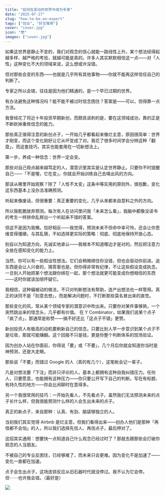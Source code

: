 ```yaml
---
title: "如何在变动的世界中成为专家"
date: "2025-07-27"
slug: "how-to-be-an-expert"
tags: ["创业", "好文推荐"]
cover: "cover.jpg"
icon: "😎"
images: ["cover.jpg"]
---
```

如果这世界是静止不变的，我们对观念的信心就能一路线性上升。某个想法经得起越多样、越严格的考验，就越可能是真的。许多人其实默默相信这一点——对「人性」这种变化不大的领域来说，这么想或许没错。



但对那些会变的东西——也就是几乎所有其他事物——你就不能再这样信任自己的判断了。



专家之所以会错，往往是因为他们精通的，是一个早已过期的世界。



有办法避免这种情况吗？能不能不被过时信念困住？答案是——可以，但得靠一点方法。



我曾经花了将近十年投资早期新创，而颇具讽刺的是，要在这领域成功，靠的正是不断砍掉重练信念的能力。



那些真正值得注意的新创点子，一开始几乎都看起来像烂主意，原因很简单：世界才刚变，而这个变化刚好让它从坏变成了对。我花了很多时间学会分辨这种「翻盘」，而这套技巧，其实也能套用在一切新想法上。



第一步，养成一种信念：世界一定会变。



那些对自己观点越来越笃定的人，潜意识里其实是认定世界静止。只要你不时提醒自己——「不是喔，它在变」，你就会开始训练自己去嗅出风的方向。



那该从哪里开始观察？除了「人性不太变」这条中等实用的原则外，很抱歉，变化这东西基本上没办法准确预测。



听起来像废话，但很重要：真正重要的变化，几乎从来都来自意料之外的方向。



所以我乾脆放弃预测。每次有人在访问里问我「未来怎么看」，我脑中都像没读书的考生一样拼命乱掰出一个听起来不错的答案。



但这不是因为我懒。恰好相反——我觉得，预测未来不但命中率可怜，还会让你思维变得僵硬。与其乱猜，不如选择更实际的策略：彻底、彻底地保持开放心态。



别自以为知道方向，先诚实地承认——我根本不知道哪边才是对的。然后把注意力全放在感知变化的能力上。



当然，你可以有一些假设性想法。它们会稍微绑住你没错，但也会驱动你前进。追东西是会让人兴奋的，猜答案也是。但你得非常有纪律，不让这些假设变成执念。
一旦别人开始把某个想法跟你绑在一起，那个想法就更可能变成你想相信的东西——这时你就该加倍怀疑它。



我相信，这种偏被动的做法，不只对判断想法有帮助，连产出想法也一样管用。真正的诀窍不是「刻意去想」，而是解决问题时，不打断那些莫名冒出来的直觉。



那些变化的风，常从某个领域专家的潜意识中吹出来。只要你对某件事够熟，一个突然跳出来的怪念头，几乎都有价值。
在 Y Combinator，如果我们说某个点子「疯了点」，那通常是称赞——搞不好还比「这点子不错」更赞。



新创投资人有极高的动机要刷新自己的信念。只要比别人早一步意识到某个点子不是垃圾，那就可能赚翻。这个回报不只是钱，更是你整个判断体系的现场验证。



因为创办人站在你面前，你得说「要」或「不要」，几个月后你就会知道你当时是神预测，还是大走眼。



那些说「不要」而错过 Google 的人（真的有几个），这笔帐会记一辈子。



凡是对想法要「下注」而非只评论的人，基本上都拥有这种自我纠错压力。任何人，只要愿意，也能拥有这种压力——你只要公开写下自己的判断。写在有标题、有持久性的地方——你会比闲聊时在意得多。



另一个我很常用的技巧：一开始先看人，不先看点子。虽然我们无法预测未来的点子长什么样，但我很能预测什么样的人会生出未来的点子。



真正的新点子，来自那种：认真、有劲、脑袋够独立的人。



当初我们其实觉得 Airbnb 是烂主意，但我们看得出来——创办人他们是那种「再怪都不会怕」的人，所以我们选择先信人、再信点子，最后押对了。



这招其实通用：想要快一点知道自己什么观念已经过时了？那就去跟那些会打破你观念的人当朋友。



不被自己的专业反困住，已经够难了，而未来只会更难。因为变化不是加速了——变化一直都在加速。



点子会生出点子，这场连锁反应从旧石器时代就没停过。我不认为它会停。
但⋯⋯也许我会错。（最好是）




![](https://prod-files-secure.s3.us-west-2.amazonaws.com/112d0858-5090-4d34-a606-b75eb8d65fd2/46476355-9cf3-4e99-9b7a-3531bc426380/1000202064.png?X-Amz-Algorithm=AWS4-HMAC-SHA256&X-Amz-Content-Sha256=UNSIGNED-PAYLOAD&X-Amz-Credential=ASIAZI2LB4663LPC5BJ3%2F20250802%2Fus-west-2%2Fs3%2Faws4_request&X-Amz-Date=20250802T131614Z&X-Amz-Expires=3600&X-Amz-Security-Token=IQoJb3JpZ2luX2VjENn%2F%2F%2F%2F%2F%2F%2F%2F%2F%2FwEaCXVzLXdlc3QtMiJHMEUCIQCftDoymNfMpGmEblDT8GPs862htv%2BVgVp%2Fa0dnhBH%2FugIgaRVDYmt7aWQRBzeeByZoyjqgLJG%2Fn6QZ0vb06HqtNSMq%2FwMIEhAAGgw2Mzc0MjMxODM4MDUiDDdbkCyBS8j%2FdZzj3CrcAyrA6OMaX9Fan3HM8OwDiMdK6f1lpYlf1FjiKdfG99huKEg7Z47kY5wA%2FNFKrcuwPhFHzKuhEtbs19%2BFPOYBIT%2FO2cYWqrpARtGW1wVF8bSBQZUDOc1U7uZ5wKVTZthDClC%2BNAkCp1db4FMtPGCgFBHpPj4gllU32MEPrgxqJ3IJgcFZhdOHZkb2tFqnTYPyH3uxw33mYEVZTS%2FlbeVOnDwEJtYBwhz3YFMKJvV7JunwI79IM9s3f2ZFHYc%2BDpPpUvZnFBqB94eBwemyTlCRwMLb3pigZlDSgVyjNbzPECrpBU8vbeWWga2N5gtwt7fU52VU%2FnbW8q1dvo%2Bnw9MzbABwghHeLFgpCrFyrvpjmO8k5XZeb48F3QSgme03kEOQMVDUBtsk%2F5aP0HjF0TjbMZzOcq5eUiUAbvHPckX9v6oQCl8fvEp%2B7aWuUkpo2yrc%2Fvy6UkI1YXcGJ2Dxkq2EL6r%2FFBpUeXmZwMH749mP5MKAcianFO8Nll5RZVyLH0qdKY%2BA%2FUWC7ekgV40sgFQ8403fHWJdY6%2FVY%2FHt5oAoFTP2sqYaryAfmxkGZdRBb9f2opwCqrM55ZKRcXjdhrp%2BSbn9ppfq9H4w6Ngo5sd8HmT8qYyJze2hP9DvIdX3MPult8QGOqUBvPOsgOeaV5B8YfLEsANQYY0aAPw6oL9%2B9DtodgzDigVjXZiWrGoi4PldOi2imn%2ByK%2FCJwwaUVgZcqQ5yFpXaFt9MQrAv%2FYqtZTeP%2F5RJbdY2vUDt8n%2Fa1oJJ%2F%2ByvJoUOTgK87vyMAQjlcvHRHrDCgrdGaBZ5SoZQQskqVVBcxWsg4FL%2Bn1eUdb8Dm4aot7XiUWOyvbW%2F8KbPricFd8KBIZOwghBK&X-Amz-Signature=56a5f16ead2e26907a9e3d8d895743376cdfb1ed611b91969227b0e375a10c9f&X-Amz-SignedHeaders=host&x-amz-checksum-mode=ENABLED&x-id=GetObject)

